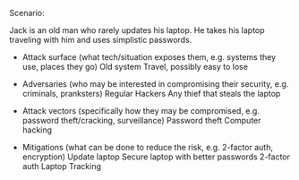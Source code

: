 
Scenario: 

Jack is an old man who rarely updates his laptop. He takes his laptop traveling with him and uses simplistic passwords. 

- Attack surface (what tech/situation exposes them, e.g. systems they use, places they go)
Old system
Travel, possibly easy to lose

- Adversaries (who may be interested in compromising their security, e.g. criminals, pranksters)
Regular Hackers
Any thief that steals the laptop

- Attack vectors (specifically how they may be compromised, e.g. password theft/cracking, surveillance)
Password theft
Computer hacking
- Mitigations (what can be done to reduce the risk, e.g. 2-factor auth, encryption)
Update laptop
Secure laptop with better passwords
2-factor auth
Laptop Tracking